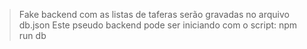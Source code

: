 > Fake backend com as listas de taferas serão gravadas no arquivo db.json
> Este pseudo backend pode ser iniciando com o script: npm run db